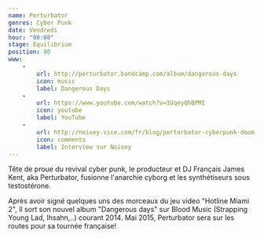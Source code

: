 ```yaml
---
name: Perturbator
genres: Cyber Punk
date: Vendredi
hour: "00:00"
stage: Equilibrium
position: 80
www:
    -
        url: http://perturbator.bandcamp.com/album/dangerous-days
        icon: music
        label: Dangerous Days
    -
        url: https://www.youtube.com/watch?v=IGqeyQhBPMI
        icon: youtube
        label: YouTube
    -
        url: http://noisey.vice.com/fr/blog/perturbator-cyberpunk-doom-wave-synth
        icon: comments
        label: Interview sur Noisey
---
```

Tête de proue du revival cyber punk, le producteur et DJ Français James Kent, aka Perturbator, fusionne l'anarchie cyborg et les synthétiseurs sous testostérone.

Après avoir signé quelques uns des morceaux du jeu video "Hotline Miami 2", Il sort son nouvel album "Dangerous days" sur Blood Music (Strapping Young Lad, Ihsahn,..) courant 2014. Mai 2015, Perturbator sera sur les routes pour sa tournée française!
